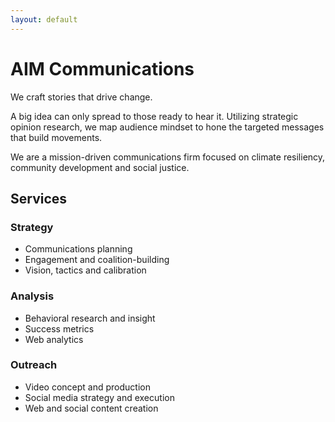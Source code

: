 ```yaml
---
layout: default
---
```


# AIM Communications

We craft stories that drive change.

A big idea can only spread to those ready to hear it. Utilizing strategic opinion research, we map audience mindset to hone the targeted messages that build movements.

We are a mission-driven communications firm focused on climate resiliency, community development and social justice.

## Services

### Strategy
- Communications planning
- Engagement and coalition-building
- Vision, tactics and calibration

### Analysis
- Behavioral research and insight
- Success metrics
- Web analytics
 
 
### Outreach
- Video concept and production
- Social media strategy and execution
- Web and social content creation
